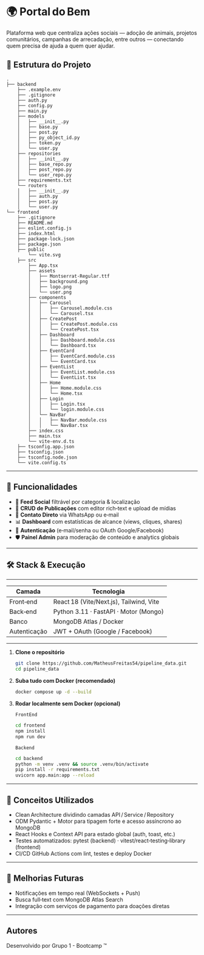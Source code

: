 # 🌍 Portal do Bem

Plataforma web que centraliza ações sociais — adoção de animais, projetos comunitários, campanhas de arrecadação, entre outros — conectando quem precisa de ajuda a quem quer ajudar.

## 📁 Estrutura do Projeto

```
.
├── backend
    ├── .example.env
    ├── .gitignore
    ├── auth.py
    ├── config.py
    ├── main.py
    ├── models
    │   ├── __init__.py
    │   ├── base.py
    │   ├── post.py
    │   ├── py_object_id.py
    │   ├── token.py
    │   └── user.py
    ├── repositories
    │   ├── __init__.py
    │   ├── base_repo.py
    │   ├── post_repo.py
    │   └── user_repo.py
    ├── requirements.txt
    └── routers
    │   ├── __init__.py
    │   ├── auth.py
    │   ├── post.py
    │   └── user.py
└── frontend
    ├── .gitignore
    ├── README.md
    ├── eslint.config.js
    ├── index.html
    ├── package-lock.json
    ├── package.json
    ├── public
        └── vite.svg
    ├── src
        ├── App.tsx
        ├── assets
        │   ├── Montserrat-Regular.ttf
        │   ├── background.png
        │   ├── logo.png
        │   └── user.png
        ├── components
        │   ├── Carousel
        │   │   ├── Carousel.module.css
        │   │   └── Carousel.tsx
        │   ├── CreatePost
        │   │   ├── CreatePost.module.css
        │   │   └── CreatePost.tsx
        │   ├── Dashboard
        │   │   ├── Dashboard.module.css
        │   │   └── Dashboard.tsx
        │   ├── EventCard
        │   │   ├── EventCard.module.css
        │   │   └── EventCard.tsx
        │   ├── EventList
        │   │   ├── EventList.module.css
        │   │   └── EventList.tsx
        │   ├── Home
        │   │   ├── Home.module.css
        │   │   └── Home.tsx
        │   ├── Login
        │   │   ├── Login.tsx
        │   │   └── login.module.css
        │   └── NavBar
        │   │   ├── NavBar.module.css
        │   │   └── NavBar.tsx
        ├── index.css
        ├── main.tsx
        └── vite-env.d.ts
    ├── tsconfig.app.json
    ├── tsconfig.json
    ├── tsconfig.node.json
    └── vite.config.ts

```

---

## 🚀 Funcionalidades

- 📰 **Feed Social** filtrável por categoria & localização  
- 📝 **CRUD de Publicações** com editor rich‑text e upload de mídias  
- 💬 **Contato Direto** via WhatsApp ou e‑mail  
- 📊 **Dashboard** com estatísticas de alcance (views, cliques, shares)  
- 🔐 **Autenticação** (e‑mail/senha ou OAuth Google/Facebook)  
- 🛡 **Painel Admin** para moderação de conteúdo e analytics globais 

---

## 🛠️ Stack & Execução

---

| Camada     | Tecnologia                              |
|------------|-----------------------------------------|
| Front‑end  | React 18 (Vite/Next.js), Tailwind, Vite |
| Back‑end   | Python 3.11 · FastAPI · Motor (Mongo)   |
| Banco      | MongoDB Atlas / Docker                  |
| Autenticação | JWT + OAuth (Google / Facebook)       |

---

1. **Clone o repositório**
   ```bash
   git clone https://github.com/MatheusFreitas54/pipeline_data.git
   cd pipeline_data
   ```
   
2. **Suba tudo com Docker (recomendado)**

   ```bash
   docker compose up -d --build
   ```

3. **Rodar localmente sem Docker (opcional)**

   `FrontEnd`

   ```bash
   cd frontend
   npm install
   npm run dev
   ```

   `Backend`

   ```bash
   cd backend
   python -m venv .venv && source .venv/bin/activate
   pip install -r requirements.txt
   uvicorn app.main:app --reload
   ```

---

## 🧠 Conceitos Utilizados

   - Clean Architecture dividindo camadas API / Service / Repository
   - ODM Pydantic + Motor para tipagem forte e acesso assíncrono ao MongoDB
   - React Hooks e Context API para estado global (auth, toast, etc.)
   - Testes automatizados: pytest (backend) · vitest/react‑testing‑library (frontend)
   - CI/CD GitHub Actions com lint, testes e deploy Docker

---

## 🔧 Melhorias Futuras

   - Notificações em tempo real (WebSockets + Push)
   - Busca full‑text com MongoDB Atlas Search
   - Integração com serviços de pagamento para doações diretas

---

## Autores

Desenvolvido por Grupo 1 - Bootcamp ™